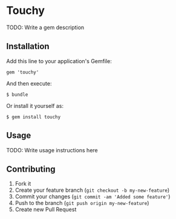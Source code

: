 # Touchy

TODO: Write a gem description

## Installation

Add this line to your application's Gemfile:

    gem 'touchy'

And then execute:

    $ bundle

Or install it yourself as:

    $ gem install touchy

## Usage

TODO: Write usage instructions here

## Contributing

1. Fork it
2. Create your feature branch (`git checkout -b my-new-feature`)
3. Commit your changes (`git commit -am 'Added some feature'`)
4. Push to the branch (`git push origin my-new-feature`)
5. Create new Pull Request
